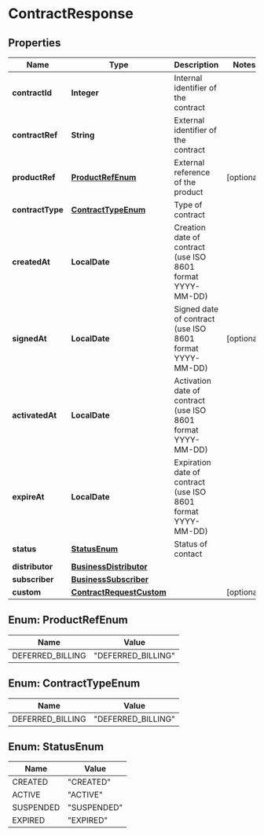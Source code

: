 

# ContractResponse


## Properties

| Name | Type | Description | Notes |
|------------ | ------------- | ------------- | -------------|
|**contractId** | **Integer** | Internal identifier of the contract |  |
|**contractRef** | **String** | External identifier of the contract |  |
|**productRef** | [**ProductRefEnum**](#ProductRefEnum) | External reference of the product |  [optional] |
|**contractType** | [**ContractTypeEnum**](#ContractTypeEnum) | Type of contract |  |
|**createdAt** | **LocalDate** | Creation date of contract (use ISO 8601 format YYYY-MM-DD) |  |
|**signedAt** | **LocalDate** | Signed date of contract (use ISO 8601 format YYYY-MM-DD) |  [optional] |
|**activatedAt** | **LocalDate** | Activation date of contract (use ISO 8601 format YYYY-MM-DD) |  |
|**expireAt** | **LocalDate** | Expiration date of contract (use ISO 8601 format YYYY-MM-DD) |  |
|**status** | [**StatusEnum**](#StatusEnum) | Status of contact |  |
|**distributor** | [**BusinessDistributor**](BusinessDistributor.md) |  |  |
|**subscriber** | [**BusinessSubscriber**](BusinessSubscriber.md) |  |  |
|**custom** | [**ContractRequestCustom**](ContractRequestCustom.md) |  |  [optional] |



## Enum: ProductRefEnum

| Name | Value |
|---- | -----|
| DEFERRED_BILLING | &quot;DEFERRED_BILLING&quot; |



## Enum: ContractTypeEnum

| Name | Value |
|---- | -----|
| DEFERRED_BILLING | &quot;DEFERRED_BILLING&quot; |



## Enum: StatusEnum

| Name | Value |
|---- | -----|
| CREATED | &quot;CREATED&quot; |
| ACTIVE | &quot;ACTIVE&quot; |
| SUSPENDED | &quot;SUSPENDED&quot; |
| EXPIRED | &quot;EXPIRED&quot; |



